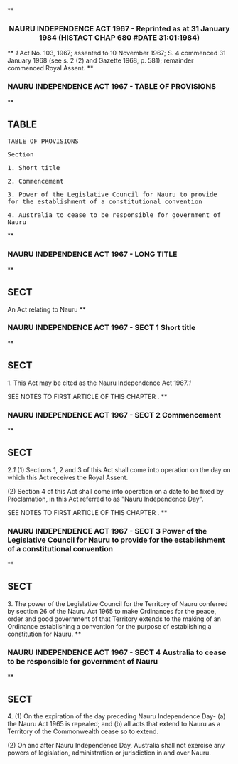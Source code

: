 **<b>

### <center><name>NAURU INDEPENDENCE ACT 1967 - Reprinted as at 31 January 1984 (HISTACT CHAP 680 #DATE 31:01:1984) </name></center>
</b>** *1* Act No. 103, 1967; assented to 10 November 1967; S. 4 commenced 31 January 1968 (see s. 2 (2) and Gazette 1968, p. 581); remainder commenced Royal Assent. 
**<b>

### <name>NAURU INDEPENDENCE ACT 1967 - TABLE OF PROVISIONS </name>
</b>** 

## TABLE
<tables> <tt>                             TABLE  OF  PROVISIONS<lf> 

Section<lf> <p>  1\.       Short title<lf> <p>  2\.       Commencement<lf> <p>  3\.       Power  of  the  Legislative  Council  for  Nauru  to  provide  for<lf>            the establishment  of  a constitutional convention<lf> <p>  4\.       Australia to cease to be responsible for government of Nauru<lf> </lf></p></lf></lf></p></lf></p></lf></p></lf>
</lf></tt></tables>
**<b>

### <name>NAURU INDEPENDENCE ACT 1967 - LONG TITLE </name>
</b>** 

## SECT
<sect>                             An Act relating to Nauru </sect>
**<b>

### <name>NAURU INDEPENDENCE ACT 1967 - SECT 1 Short title </name>
</b>** 

## SECT
<sect>   1\. This Act may be cited as the Nauru Independence Act 1967.*1*<lf> 

SEE NOTES TO FIRST ARTICLE OF THIS CHAPTER . 
</lf></sect>
**<b>

### <name>NAURU INDEPENDENCE ACT 1967 - SECT 2 Commencement </name>
</b>** 

## SECT
<sect>   2.*1* (1) Sections 1, 2 and 3 of this Act shall come into operation on the day on which this Act receives the Royal Assent. 

  (2) Section 4 of this Act shall come into operation on a date to be fixed by Proclamation, in this Act referred to as "Nauru Independence Day". 

SEE NOTES TO FIRST ARTICLE OF THIS CHAPTER . 
</sect>
**<b>

### <name>NAURU INDEPENDENCE ACT 1967 - SECT 3 Power of the Legislative Council for Nauru to provide for the establishment of a constitutional convention </name>
</b>** 

## SECT
<sect>   3\. The power of the Legislative Council for the Territory of Nauru conferred by section 26 of the Nauru Act 1965 to make Ordinances for the peace, order and good government of that Territory extends to the making of an Ordinance establishing a convention for the purpose of establishing a constitution for Nauru. </sect>
**<b>

### <name>NAURU INDEPENDENCE ACT 1967 - SECT 4 Australia to cease to be responsible for government of Nauru </name>
</b>** 

## SECT
<sect>   4\. (1) On the expiration of the day preceding Nauru Independence Day-<lf>   (a)  the Nauru Act 1965 is repealed; and<lf>   (b)  all acts that extend to Nauru as a Territory of the Commonwealth cease so to extend. 

  (2) On and after Nauru Independence Day, Australia shall not exercise any powers of legislation, administration or jurisdiction in and over Nauru. 
</lf></lf></sect>
